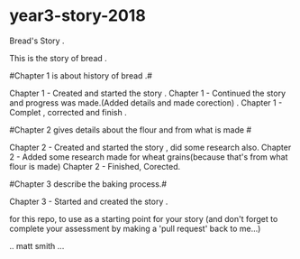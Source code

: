 # year3-story-2018
Bread's Story .

This is the story of bread .

#Chapter 1 is about history of bread .#

Chapter 1 - Created and started the story .
Chapter 1 - Continued the story and progress was made.(Added details and made corection) .
Chapter 1 - Complet , corrected and finish .

#Chapter 2 gives details about the flour and from what is made #

Chapter 2 - Created and started the story , did some research also.
Chapter 2 - Added some research made for wheat grains(because that's from what flour is made)
Chapter 2 - Finished, Corected.

#Chapter 3 describe the baking process.#

Chapter 3 - Started and created the story .


for this repo, to use as a starting point for your story
(and don't forget to complete your assessment by making a 'pull request' back to me...)

.. matt smith ...
